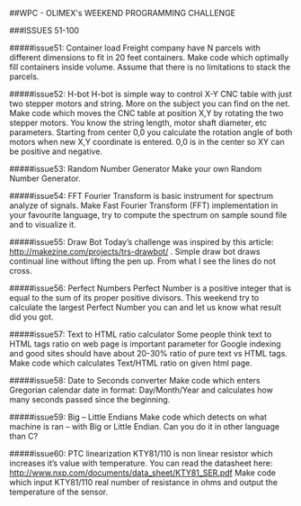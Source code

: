 ##WPC - OLIMEX's WEEKEND PROGRAMMING CHALLENGE

###ISSUES 51-100



#####issue51: Container load
Freight company have N parcels with different dimensions to fit in 20 feet containers. Make code which optimally fill containers inside volume. Assume that there is no limitations to stack the parcels.


#####issue52: H-bot
H-bot is simple way to control X-Y CNC table with just two stepper motors and string. More on the subject you can find 
on the net. Make code which moves the CNC table at position X,Y by rotating the two stepper motors. You know the string 
length, motor shaft diameter, etc parameters. Starting from center 0,0 you calculate the rotation angle of both motors 
when new X,Y coordinate is entered. 0,0 is in the center so XY can be positive and negative.
 		 

#####issue53: Random Number Generator
Make your own Random Number Generator.
       
       
#####issue54: FFT
Fourier Transform is basic instrument for spectrum analyze of signals. 
Make Fast Fourier Transform (FFT) implementation in your favourite language, try to compute the spectrum  on sample sound file and to visualize it.


#####issue55: Draw Bot
Today’s challenge was inspired by this article: http://makezine.com/projects/trs-drawbot/ .
Simple draw bot draws continual line without lifting the pen up. From what I see the lines do not cross.


#####issue56: Perfect Numbers
Perfect Number is a positive integer that is equal to the sum of its proper positive divisors.
This weekend try to calculate the largest Perfect Number you can and let us know what result did you got.


#####issue57: Text to HTML ratio calculator
Some people think text to HTML tags ratio on web page is important parameter for Google indexing 
and good sites should have about 20-30% ratio of pure text vs HTML tags.
Make code which calculates Text/HTML ratio on given html page.


#####issue58: Date to Seconds converter
Make code which enters Gregorian calendar date in format: Day/Month/Year and calculates how many seconds passed since the beginning.


#####issue59: Big – Little Endians
Make code which detects on what machine is ran – with Big or Little Endian. Can you do it in other language than C?


#####issue60: PTC linearization
KTY81/110 is non linear resistor which increases it’s value with temperature. 
You can read the datasheet here: http://www.nxp.com/documents/data_sheet/KTY81_SER.pdf
Make code which input KTY81/110 real number of resistance in ohms and output the temperature of the sensor.



